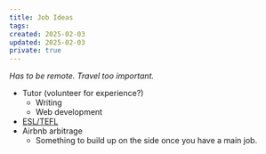```yaml
---
title: Job Ideas
tags: 
created: 2025-02-03
updated: 2025-02-03
private: true
---
```


*Has to be remote. Travel too important.*

- Tutor (volunteer for experience?)
	- Writing
	- Web development
- [ESL/TEFL](tefl.md)
- Airbnb arbitrage
	- Something to build up on the side once you have a main job.

